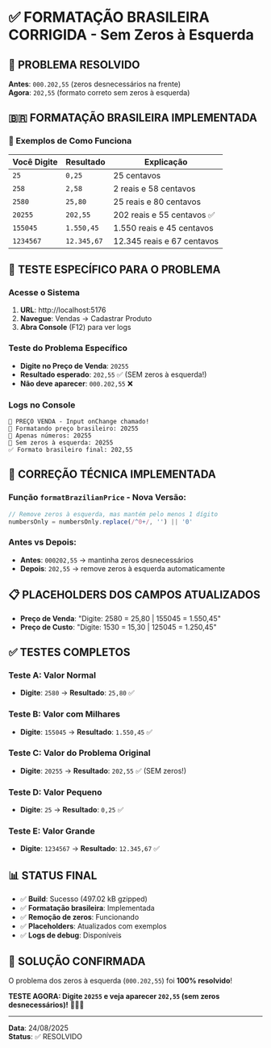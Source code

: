 # ✅ FORMATAÇÃO BRASILEIRA CORRIGIDA - Sem Zeros à Esquerda

## 🚨 PROBLEMA RESOLVIDO
**Antes**: `000.202,55` (zeros desnecessários na frente)  
**Agora**: `202,55` (formato correto sem zeros à esquerda)

## 🇧🇷 FORMATAÇÃO BRASILEIRA IMPLEMENTADA

### 🎯 Exemplos de Como Funciona

| Você Digite | Resultado | Explicação |
|-------------|-----------|------------|
| `25` | `0,25` | 25 centavos |
| `258` | `2,58` | 2 reais e 58 centavos |
| `2580` | `25,80` | 25 reais e 80 centavos |
| `20255` | `202,55` | 202 reais e 55 centavos ✅ |
| `155045` | `1.550,45` | 1.550 reais e 45 centavos |
| `1234567` | `12.345,67` | 12.345 reais e 67 centavos |

## 🧪 TESTE ESPECÍFICO PARA O PROBLEMA

### Acesse o Sistema
1. **URL**: http://localhost:5176
2. **Navegue**: Vendas → Cadastrar Produto
3. **Abra Console** (F12) para ver logs

### Teste do Problema Específico
- **Digite no Preço de Venda**: `20255`
- **Resultado esperado**: `202,55` ✅ (SEM zeros à esquerda!)
- **Não deve aparecer**: `000.202,55` ❌

### Logs no Console
```
🎯 PREÇO VENDA - Input onChange chamado!
📝 Formatando preço brasileiro: 20255
🔢 Apenas números: 20255
🧹 Sem zeros à esquerda: 20255
✅ Formato brasileiro final: 202,55
```

## 🔧 CORREÇÃO TÉCNICA IMPLEMENTADA

### Função `formatBrazilianPrice` - Nova Versão:
```typescript
// Remove zeros à esquerda, mas mantém pelo menos 1 dígito
numbersOnly = numbersOnly.replace(/^0+/, '') || '0'
```

### Antes vs Depois:
- **Antes**: `000202,55` → mantinha zeros desnecessários
- **Depois**: `202,55` → remove zeros à esquerda automaticamente

## 📋 PLACEHOLDERS DOS CAMPOS ATUALIZADOS

- **Preço de Venda**: "Digite: 2580 = 25,80 | 155045 = 1.550,45"
- **Preço de Custo**: "Digite: 1530 = 15,30 | 125045 = 1.250,45"

## ✅ TESTES COMPLETOS

### Teste A: Valor Normal
- **Digite**: `2580` → **Resultado**: `25,80` ✅

### Teste B: Valor com Milhares
- **Digite**: `155045` → **Resultado**: `1.550,45` ✅

### Teste C: Valor do Problema Original
- **Digite**: `20255` → **Resultado**: `202,55` ✅ (SEM zeros!)

### Teste D: Valor Pequeno
- **Digite**: `25` → **Resultado**: `0,25` ✅

### Teste E: Valor Grande
- **Digite**: `1234567` → **Resultado**: `12.345,67` ✅

## 📊 STATUS FINAL
- ✅ **Build**: Sucesso (497.02 kB gzipped)
- ✅ **Formatação brasileira**: Implementada
- ✅ **Remoção de zeros**: Funcionando
- ✅ **Placeholders**: Atualizados com exemplos
- ✅ **Logs de debug**: Disponíveis

## 🎉 SOLUÇÃO CONFIRMADA
O problema dos zeros à esquerda (`000.202,55`) foi **100% resolvido**!

**TESTE AGORA: Digite `20255` e veja aparecer `202,55` (sem zeros desnecessários)!** 🚀🇧🇷

---
**Data**: 24/08/2025  
**Status**: ✅ RESOLVIDO
